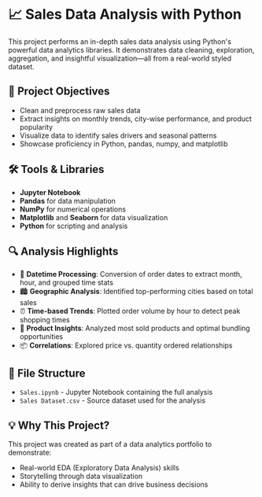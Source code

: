 # 📈 Sales Data Analysis with Python

This project performs an in-depth sales data analysis using Python's powerful data analytics libraries. It demonstrates data cleaning, exploration, aggregation, and insightful visualization—all from a real-world styled dataset.

## 🧠 Project Objectives

- Clean and preprocess raw sales data
- Extract insights on monthly trends, city-wise performance, and product popularity
- Visualize data to identify sales drivers and seasonal patterns
- Showcase proficiency in Python, pandas, numpy, and matplotlib

## 🛠️ Tools & Libraries

- **Jupyter Notebook**
- **Pandas** for data manipulation
- **NumPy** for numerical operations
- **Matplotlib** and **Seaborn** for data visualization
- **Python** for scripting and analysis

## 🔍 Analysis Highlights

- 🔄 **Datetime Processing**: Conversion of order dates to extract month, hour, and grouped time stats
- 🏙️ **Geographic Analysis**: Identified top-performing cities based on total sales
- ⏰ **Time-based Trends**: Plotted order volume by hour to detect peak shopping times
- 🛒 **Product Insights**: Analyzed most sold products and optimal bundling opportunities
- 📦 **Correlations**: Explored price vs. quantity ordered relationships

## 📁 File Structure

- `Sales.ipynb` - Jupyter Notebook containing the full analysis
- `Sales Dataset.csv` - Source dataset used for the analysis

## 💡 Why This Project?

This project was created as part of a data analytics portfolio to demonstrate:
- Real-world EDA (Exploratory Data Analysis) skills
- Storytelling through data visualization
- Ability to derive insights that can drive business decisions
